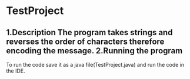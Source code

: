 # TestProject
1.Description
 The program takes strings and reverses the order of characters therefore encoding the message.
2.Running the program
  --------------
 To run the code save it as a java file(TestProject.java) and run the code in the IDE.